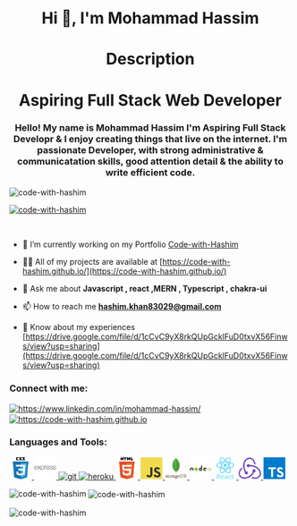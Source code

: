 <h1 align="center">Hi 👋, I'm Mohammad Hassim</h1>

<h1 align="center">Description</h1>
<h1 align="center">Aspiring Full Stack Web Developer</h1>

<h3 align="center">Hello! My name is Mohammad Hassim I'm Aspiring Full Stack Developr & I enjoy creating things that live on the internet. I'm passionate Developer, with strong administrative & communicatation skills, good attention detail & the ability to write efficient code.</h3>

<p align="left"> <img src="https://komarev.com/ghpvc/?username=code-with-hashim&label=Profile%20views&color=0e75b6&style=flat" alt="code-with-hashim" /> </p>

<p align="left"> <a href="https://github.com/ryo-ma/github-profile-trophy"><img src="https://github-profile-trophy.vercel.app/?username=code-with-hashim" alt="code-with-hashim" /></a> </p>

<p align="left"> <a href="https://twitter.com/" target="blank"><img src="https://img.shields.io/twitter/follow/?logo=twitter&style=for-the-badge" alt="" /></a> </p>

- 🔭 I’m currently working on my Portfolio [Code-with-Hashim](https://code-with-hashim.github.io)

- 👨‍💻 All of my projects are available at [https://code-with-hashim.github.io/](https://code-with-hashim.github.io/)

- 💬 Ask me about **Javascript , react ,MERN , Typescript , chakra-ui**

- 📫 How to reach me **hashim.khan83029@gmail.com**

- 📄 Know about my experiences [https://drive.google.com/file/d/1cCvC9yX8rkQUpGcklFuD0txvX56Finws/view?usp=sharing](https://drive.google.com/file/d/1cCvC9yX8rkQUpGcklFuD0txvX56Finws/view?usp=sharing)

<h3 align="left">Connect with me:</h3>
<p align="left">
<a href="https://linkedin.com/in/https://www.linkedin.com/in/mohammad-hassim/" target="blank"><img align="center" src="https://raw.githubusercontent.com/rahuldkjain/github-profile-readme-generator/master/src/images/icons/Social/linked-in-alt.svg" alt="https://www.linkedin.com/in/mohammad-hassim/" height="30" width="40" /></a>
<a href="https://code-with-hashim.github.io" target="blank"><img align="center" src="https://i.ibb.co/n3hyrdr/icons8-portfolio-50.png" alt="https://code-with-hashim.github.io" height="30" width="40" /></a>
</p>

<h3 align="left">Languages and Tools:</h3>
<p align="left"> <a href="https://www.w3schools.com/css/" target="_blank" rel="noreferrer"> <img src="https://raw.githubusercontent.com/devicons/devicon/master/icons/css3/css3-original-wordmark.svg" alt="css3" width="40" height="40"/> </a> <a href="https://expressjs.com" target="_blank" rel="noreferrer"> <img src="https://raw.githubusercontent.com/devicons/devicon/master/icons/express/express-original-wordmark.svg" alt="express" width="40" height="40"/> </a> <a href="https://git-scm.com/" target="_blank" rel="noreferrer"> <img src="https://www.vectorlogo.zone/logos/git-scm/git-scm-icon.svg" alt="git" width="40" height="40"/> </a> <a href="https://heroku.com" target="_blank" rel="noreferrer"> <img src="https://www.vectorlogo.zone/logos/heroku/heroku-icon.svg" alt="heroku" width="40" height="40"/> </a> <a href="https://www.w3.org/html/" target="_blank" rel="noreferrer"> <img src="https://raw.githubusercontent.com/devicons/devicon/master/icons/html5/html5-original-wordmark.svg" alt="html5" width="40" height="40"/> </a> <a href="https://developer.mozilla.org/en-US/docs/Web/JavaScript" target="_blank" rel="noreferrer"> <img src="https://raw.githubusercontent.com/devicons/devicon/master/icons/javascript/javascript-original.svg" alt="javascript" width="40" height="40"/> </a> <a href="https://www.mongodb.com/" target="_blank" rel="noreferrer"> <img src="https://raw.githubusercontent.com/devicons/devicon/master/icons/mongodb/mongodb-original-wordmark.svg" alt="mongodb" width="40" height="40"/> </a> <a href="https://nodejs.org" target="_blank" rel="noreferrer"> <img src="https://raw.githubusercontent.com/devicons/devicon/master/icons/nodejs/nodejs-original-wordmark.svg" alt="nodejs" width="40" height="40"/> </a> <a href="https://reactjs.org/" target="_blank" rel="noreferrer"> <img src="https://raw.githubusercontent.com/devicons/devicon/master/icons/react/react-original-wordmark.svg" alt="react" width="40" height="40"/> </a> <a href="https://redux.js.org" target="_blank" rel="noreferrer"> <img src="https://raw.githubusercontent.com/devicons/devicon/master/icons/redux/redux-original.svg" alt="redux" width="40" height="40"/> </a> <a href="https://www.typescriptlang.org/" target="_blank" rel="noreferrer"> <img src="https://raw.githubusercontent.com/devicons/devicon/master/icons/typescript/typescript-original.svg" alt="typescript" width="40" height="40"/> </a> </p>

<p><img align="left" src="https://github-readme-stats.vercel.app/api/top-langs?username=code-with-hashim&show_icons=true&locale=en&layout=compact" alt="code-with-hashim" /></p>

<p>&nbsp;<img align="center" src="https://github-readme-stats.vercel.app/api?username=code-with-hashim&show_icons=true&locale=en" alt="code-with-hashim" /></p>

<p><img align="center" src="https://github-readme-streak-stats.herokuapp.com/?user=code-with-hashim&" alt="code-with-hashim" /></p>
